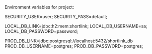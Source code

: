 Environment variables for project:

SECURITY_USER=user;
SECURITY_PASS=default;

LOCAL_DB_LINK=jdbc:h2:mem:shortlink;
LOCAL_DB_USERNAME=sa;
LOCAL_DB_PASSWORD=password;

PROD_DB_LINK=jdbc:postgresql://localhost:5432/shortlink_db
PROD_DB_USERNAME=postgres;
PROD_DB_PASSWORD=postgres;